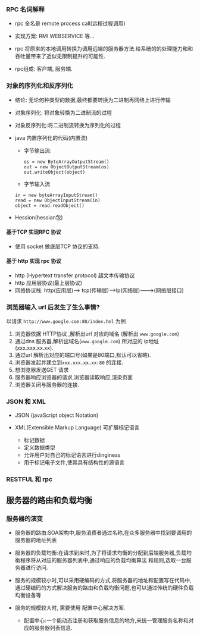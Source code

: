 ### RPC 名词解释
- rpc 全名是 remote process call(远程过程调用)

- 实现方案:
  RMI  WEBSERVICE 等...
- rpc 将原来的本地调用转换为调用远端的服务器方法.给系统的的处理能力和和吞吐量带来了近似无限制提升的可能性.

- rpc组成: 客户端, 服务端.

### 对象的序列化和反序列化
- 结论: 无论何种类型的数据,最终都要转换为二进制再网络上进行传输

- 对象序列化: 将对象转换为二进制流的过程
- 对象反序列化:将二进制流转换为序列化的过程
- java 内置序列化的代码(内置流)
  - 字节输出流:
    ```
    os = new ByteArrayOutputStream()
    out = new ObjectOutputStream(os)
    out.writeObject(object)
    ```
  - 字节输入流
  ```
  in = new byteArrayInputStream()
  read = new ObjectInputStream(in)
  object = read.readObject()
  ```
- Hession(hessian包)

#### 基于TCP 实现RPC 协议
- 使用 socket 做底层TCP 协议的支持.

#### 基于 http 实现 rpc 协议
- http (Hypertext transfer protocol) 超文本传输协议
- http 应用层协议(最上层协议)
- 网络协议栈: http(应用层)--> tcp(传输层)-->Ip(网络层)--->(网络层接口)

### 浏览器输入 url 后发生了生么事情?

以请求 `http://www.google.com:80/index.hml` 为例
1. 浏览器依据 HTTP协议 ,解析出url 对应的域名 (解析出 `www.google.com`)
2. 通过dns 服务器,解析出域名(`www.google.com`) 所对应的 ip地址(xxx.xxx.xx.xx).
3. 通过url 解析出对应的端口号(如果是80端口,默认可以省略).
4. 浏览器发起并建立到`xxx.xxx.xx.xx:80` 的连接.
5. 想浏览器发送GET 请求
6. 服务器响应浏览器的请求,浏览器读取响应,渲染页面
7. 浏览器关闭与服务器的连接.

### JSON 和 XML
- JSON (javaScript object Notation)

- XML(Extensible Markup Language) 可扩展标记语言
  - 标记数据
  - 定义数据类型
  - 允许用户对自己的标记语言进行dinginess
  - 用于标记电子文件,使其具有结构性的源语言

### RESTFUL 和 rpc

## 服务器的路由和负载均衡

### 服务器的演变
- 服务器的路由:SOA架构中,服务消费者通过名称,在众多服务器中找到要调用的服务器的地址列表
- 服务器的负载均衡:在请求到来时,为了将请求均衡的分配到后端服务器,负载均衡程序将从对应的服务器列表中,通过响应的负载均衡算法 和规则,选取一台服务器进行访问.

- 服务的规模较小时,可以采用硬编码的方式,将服务器的地址和配置写在代码中,通过硬编码的方式解决服务的路由和负载均衡问题,也可以通过传统的硬件负载均衡设备等

- 服务的规模较大时, 需要使用 配置中心解决方案.
  - 配置中心:一个能动态注册和获取服务信息的地方,来统一管理服务名称和对应的服务器列表信息.
